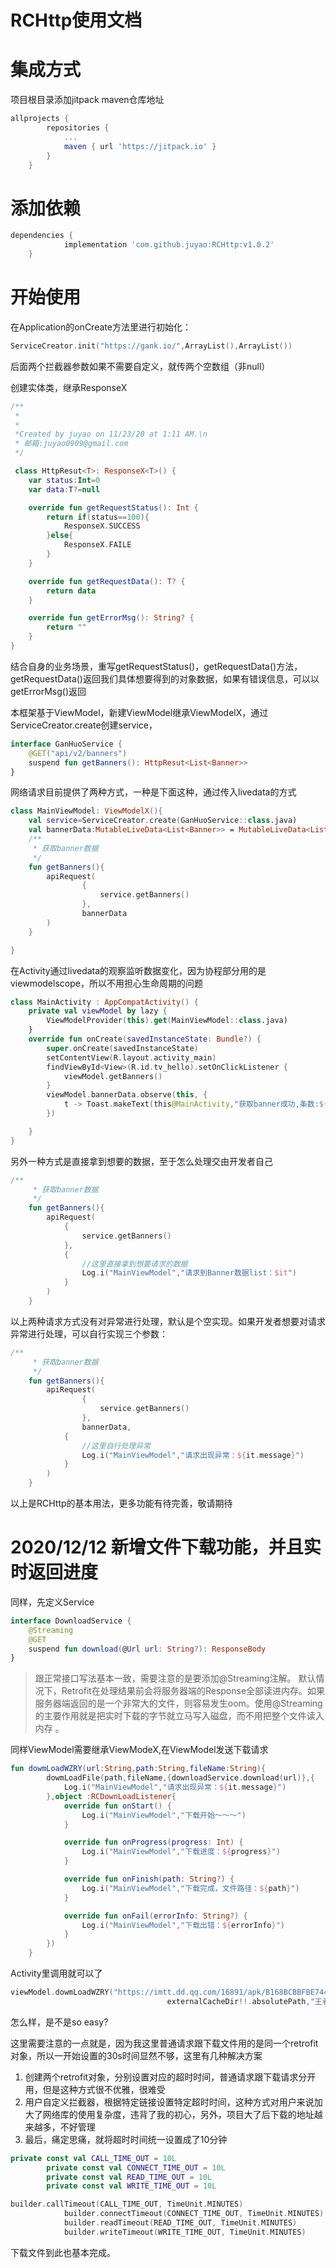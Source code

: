 # RCHttp使用文档

# 集成方式

项目根目录添加jitpack maven仓库地址

```groovy
allprojects {
		repositories {
			...
			maven { url 'https://jitpack.io' }
		}
	}
```

# 添加依赖

```groovy
dependencies {
	        implementation 'com.github.juyao:RCHttp:v1.0.2'
	}
```

# 开始使用

在Application的onCreate方法里进行初始化：

```kotlin
ServiceCreator.init("https://gank.io/",ArrayList(),ArrayList())
```

后面两个拦截器参数如果不需要自定义，就传两个空数组（非null）

创建实体类，继承ResponseX



```kotlin
/**
 *
 *
 *Created by juyao on 11/23/20 at 1:11 AM.\n
 * 邮箱:juyao0909@gmail.com
 */

 class HttpResut<T>: ResponseX<T>() {
    var status:Int=0
    var data:T?=null

    override fun getRequestStatus(): Int {
        return if(status==100){
            ResponseX.SUCCESS
        }else{
            ResponseX.FAILE
        }
    }

    override fun getRequestData(): T? {
        return data
    }

    override fun getErrorMsg(): String? {
        return ""
    }
}
```

结合自身的业务场景，重写getRequestStatus()，getRequestData()方法，getRequestData()返回我们具体想要得到的对象数据，如果有错误信息，可以以getErrorMsg()返回

本框架基于ViewModel，新建ViewModel继承ViewModelX，通过ServiceCreator.create创建service，

```kotlin
interface GanHuoService {
    @GET("api/v2/banners")
    suspend fun getBanners(): HttpResut<List<Banner>>
}
```

网络请求目前提供了两种方式，一种是下面这种，通过传入livedata的方式

```kotlin
class MainViewModel: ViewModelX(){
    val service=ServiceCreator.create(GanHuoService::class.java)
    val bannerData:MutableLiveData<List<Banner>> = MutableLiveData<List<Banner>>()
    /**
     * 获取banner数据
     */
    fun getBanners(){
        apiRequest(
                {
                    service.getBanners()
                },
                bannerData
        )
    }

}
```

在Activity通过livedata的观察监听数据变化，因为协程部分用的是viewmodelscope，所以不用担心生命周期的问题

```kotlin
class MainActivity : AppCompatActivity() {
    private val viewModel by lazy {
        ViewModelProvider(this).get(MainViewModel::class.java)
    }
    override fun onCreate(savedInstanceState: Bundle?) {
        super.onCreate(savedInstanceState)
        setContentView(R.layout.activity_main)
        findViewById<View>(R.id.tv_hello).setOnClickListener {
            viewModel.getBanners()
        }
        viewModel.bannerData.observe(this, {
            t -> Toast.makeText(this@MainActivity,"获取banner成功,条数:${t.size}",Toast.LENGTH_LONG).show()
        })

    }
}
```

另外一种方式是直接拿到想要的数据，至于怎么处理交由开发者自己

```kotlin
/**
     * 获取banner数据
     */
    fun getBanners(){
        apiRequest(
            {
                service.getBanners()
            },
            {
                //这里直接拿到想要请求的数据
                Log.i("MainViewModel","请求到Banner数据list：$it")
            }
        )
    }
```

以上两种请求方式没有对异常进行处理，默认是个空实现。如果开发者想要对请求异常进行处理，可以自行实现三个参数：

```kotlin
/**
     * 获取banner数据
     */
    fun getBanners(){
        apiRequest(
                {
                    service.getBanners()
                },
                bannerData,
            {
                //这里自行处理异常
                Log.i("MainViewModel","请求出现异常：${it.message}")
            }
        )
    }
```

以上是RCHttp的基本用法，更多功能有待完善，敬请期待

# 2020/12/12  新增文件下载功能，并且实时返回进度

同样，先定义Service

```kotlin
interface DownloadService {
    @Streaming
    @GET
    suspend fun download(@Url url: String?): ResponseBody
}
```

> 跟正常接口写法基本一致，需要注意的是要添加@Streaming注解。
默认情况下，Retrofit在处理结果前会将服务器端的Response全部读进内存。如果服务器端返回的是一个非常大的文件，则容易发生oom。使用@Streaming的主要作用就是把实时下载的字节就立马写入磁盘，而不用把整个文件读入内存
。

同样ViewModel需要继承ViewModeX,在ViewModel发送下载请求

```kotlin
fun dowmLoadWZRY(url:String,path:String,fileName:String){
        dowmLoadFile(path,fileName,{downloadService.download(url)},{
            Log.i("MainViewModel","请求出现异常：${it.message}")
        },object :RCDownLoadListener{
            override fun onStart() {
                Log.i("MainViewModel","下载开始～～～")
            }

            override fun onProgress(progress: Int) {
                Log.i("MainViewModel","下载进度：${progress}")
            }

            override fun onFinish(path: String?) {
                Log.i("MainViewModel","下载完成，文件路径：${path}")
            }

            override fun onFail(errorInfo: String?) {
                Log.i("MainViewModel","下载出错：${errorInfo}")
            }
        })
    }
```

Activity里调用就可以了

```kotlin
viewModel.dowmLoadWZRY("https://imtt.dd.qq.com/16891/apk/B168BCBBFBE744DA4404C62FD18FFF6F.apk?fsname=com.tencent.tmgp.sgame_1.61.1.6_61010601.apk",
                                   externalCacheDir!!.absolutePath,"王者荣耀.apk")
```

怎么样，是不是so easy?

这里需要注意的一点就是，因为我这里普通请求跟下载文件用的是同一个retrofit对象，所以一开始设置的30s时间显然不够，这里有几种解决方案

1. 创建两个retrofit对象，分别设置对应的超时时间，普通请求跟下载请求分开用，但是这种方式很不优雅，很难受
2. 用户自定义拦截器，根据特定链接设置特定超时时间，这种方式对用户来说加大了网络库的使用复杂度，违背了我的初心，另外，项目大了后下载的地址越来越多，不好管理
3. 最后，痛定思痛，就将超时时间统一设置成了10分钟

```kotlin
private const val CALL_TIME_OUT = 10L
        private const val CONNECT_TIME_OUT = 10L
        private const val READ_TIME_OUT = 10L
        private const val WRITE_TIME_OUT = 10L
```

```kotlin
builder.callTimeout(CALL_TIME_OUT, TimeUnit.MINUTES)
            builder.connectTimeout(CONNECT_TIME_OUT, TimeUnit.MINUTES)
            builder.readTimeout(READ_TIME_OUT, TimeUnit.MINUTES)
            builder.writeTimeout(WRITE_TIME_OUT, TimeUnit.MINUTES)
```

下载文件到此也基本完成。